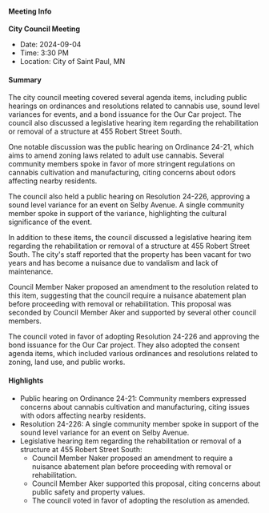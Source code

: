 #### Meeting Info
**City Council Meeting**
* Date: 2024-09-04
* Time: 3:30 PM
* Location: City of Saint Paul, MN

#### Summary
The city council meeting covered several agenda items, including public hearings on ordinances and resolutions related to cannabis use, sound level variances for events, and a bond issuance for the Our Car project. The council also discussed a legislative hearing item regarding the rehabilitation or removal of a structure at 455 Robert Street South.

One notable discussion was the public hearing on Ordinance 24-21, which aims to amend zoning laws related to adult use cannabis. Several community members spoke in favor of more stringent regulations on cannabis cultivation and manufacturing, citing concerns about odors affecting nearby residents.

The council also held a public hearing on Resolution 24-226, approving a sound level variance for an event on Selby Avenue. A single community member spoke in support of the variance, highlighting the cultural significance of the event.

In addition to these items, the council discussed a legislative hearing item regarding the rehabilitation or removal of a structure at 455 Robert Street South. The city's staff reported that the property has been vacant for two years and has become a nuisance due to vandalism and lack of maintenance.

Council Member Naker proposed an amendment to the resolution related to this item, suggesting that the council require a nuisance abatement plan before proceeding with removal or rehabilitation. This proposal was seconded by Council Member Aker and supported by several other council members.

The council voted in favor of adopting Resolution 24-226 and approving the bond issuance for the Our Car project. They also adopted the consent agenda items, which included various ordinances and resolutions related to zoning, land use, and public works.

#### Highlights

* Public hearing on Ordinance 24-21: Community members expressed concerns about cannabis cultivation and manufacturing, citing issues with odors affecting nearby residents.
* Resolution 24-226: A single community member spoke in support of the sound level variance for an event on Selby Avenue.
* Legislative hearing item regarding the rehabilitation or removal of a structure at 455 Robert Street South:
	+ Council Member Naker proposed an amendment to require a nuisance abatement plan before proceeding with removal or rehabilitation.
	+ Council Member Aker supported this proposal, citing concerns about public safety and property values.
	+ The council voted in favor of adopting the resolution as amended.

